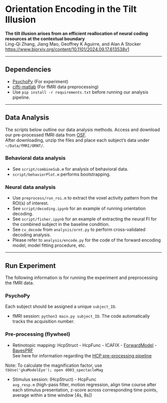 # Orientation Encoding in the Tilt Illusion
**The tilt illusion arises from an efficient reallocation of neural coding resources at the contextual boundary**  
Ling-Qi Zhang, Jiang Mao, Geoffrey K Aguirre, and Alan A Stocker  
https://www.biorxiv.org/content/10.1101/2024.09.17.613538v1

---

## Dependencies
- [PsychoPy](https://www.psychopy.org/) (For experiment)
- [cifti-matlab](https://github.com/Washington-University/cifti-matlab) (For fMRI data preprocessing)
- Use `pip install -r requirements.txt` before running our analysis pipeline.

---

## Data Analysis
The scripts below outline our data analysis methods. Access and download our pre-processed fMRI data from [OSF](https://osf.io/9uqbd/).  
After downloading, unzip the files and place each subject’s data under `~/Data/fMRI/ORNT/`.

### Behavioral data analysis
- See `script/combineSub.m` for analysis of behavioral data. 
- `script/behaviorPlot.m` performs bootstrapping.

### Neural data analysis 
- Use `preprocess/run_roi.m` to extract the voxel activity pattern from the ROI(s) of interest.
- See `script/decoding.ipynb` for an example of running orientation decoding.
- See `script/fisher.ipynb` for an example of extracting the neural FI for the combined subject in the baseline condition.
- See `cv_decode` from `analysis/ornt.py` to perform cross-validated decoding analysis.
- Please refer to `analysis/encode.py` for the code of the forward encoding model, model fitting procedure, etc.

---

## Run Experiment
The following information is for running the experiment and preprocessing the fMRI data.  

### PsychoPy
Each subject should be assigned a unique `subject_ID`.
- fMRI session: `python3 main.py subject_ID`.
The code automatically tracks the acquisition number.

### Pre-processing (flywheel)
- Retinotopic mapping: HcpStruct - HcpFunc - ICAFIX - [ForwardModel](https://github.com/gkaguirrelab/forwardModel) - [BayesPRF](https://elifesciences.org/articles/40224)  
See here for information regarding the [HCP pre-processing pipeline](https://github.com/Washington-University/HCPpipelines)  

Note: To calculate the magnification factor, use   
`tbUse('gkaModelEye');
open d003_spectacleMag`

- Stimulus session: (HcpStruct) - HcpFunc  
  `avg_resp.m` (high-pass filter, motion regression, align time course after each stimulus presentation, z-score across corresponding time points, average within a time window [4s, 8s]) 
